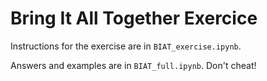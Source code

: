 # Bring It All Together Exercice

Instructions for the exercise are in `BIAT_exercise.ipynb`. 

Answers and examples are in `BIAT_full.ipynb`. Don't cheat!